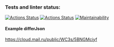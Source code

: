 ### Tests and linter status:
[![Actions Status](https://github.com/reshetovsn/java-project-71/workflows/hexlet-check/badge.svg)](https://github.com/reshetovsn/java-project-71/actions)
[![Actions Status](https://github.com/reshetovsn/java-project-71/.github/workflows/differ-check.yml/badge.svg)](https://github.com/reshetovsn/java-project-71/actions)
[![Maintainability](https://api.codeclimate.com/v1/badges/012d35952345cdf7d1f4/maintainability)](https://codeclimate.com/github/reshetovsn/java-project-71/maintainability)
#### Example differJson
https://cloud.mail.ru/public/WC3s/5BNGMciyf

